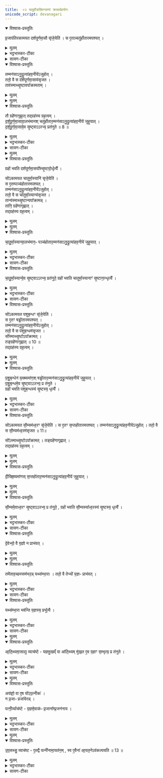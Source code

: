 ```yaml
---
title:  ०२ चतुर्होत्रादिमन्त्राणां क्रत्वर्थप्रयोगः
unicode_script: devanagari
---
```


<details open><summary>विश्वास-प्रस्तुतिः</summary>

प्र॒जाप॑तिरकामयत दर्शपूर्णमा॒सौ सृ॑जे॒येति॑ ।
स ए॒तञ्चतु॑र्होतारमपश्यत् ।
</details>

<details><summary>मूलम्</summary>

प्र॒जाप॑तिरकामयत दर्शपूर्णमा॒सौ सृ॑जे॒येति॑ ।
स ए॒तञ्चतु॑र्होतारमपश्यत् ।
</details>

<details><summary>भट्टभास्कर-टीका</summary>

1 प्रजापतिरित्यादि ॥ चतुर्होता 'पृथिवी होता' इत्यादिः । 'वाचस्पते वाचः' इति ग्रहः ।
</details>

<details><summary>सायण-टीका</summary>

प्रथमे दशहोतृमन्त्रस्य क्रत्वर्थपुरुषार्थप्रयोगद्वयं दर्शितम् । द्वितीये चतुर्होत्रादिमत्राणां ऋत्वर्थप्रयोगः प्रदर्श्यते । तत्राऽऽदौ चतुर्होतुः प्रयोगं विधत्ते -  

प्रजापतिरकामयत दर्शपूर्णमासौ सृजेयेति । स एतं चर्तुर्होतारमपश्यत् । 
तं मनसाऽनुद्रुत्या॑ऽऽहवनीयेऽजुहोत् । ततो वै स दर्शपूर्णमासाव॑सृजत । ताव॑स्मात्सृष्टावपाक्रामताम् । तौ ग्रहेणागृह्णात् । तद्ग्रहस्य ग्रहत्वम् । दर्शपू॒र्णमासावालभ॑मानः । चतुर्होतारं मन॑साऽनुद्रुत्याऽऽहवनीये जुहुयात् । दर्शपूर्णमासावेव सृष्ट्वाऽऽरभ्य प्रत॑नु॒ते (१) । ग्रहो भवति । दर्शपूर्णमासयोः सृष्ट्योर्धृत्यै, इति ।  

चतुर्होतृमन्त्र आरण्यकाण्डे समाम्नातः - "पृथिवी होता । द्यौरध्वर्युः । रुद्रोऽग्नीत् । बृहस्पतिरुपवक्ता" इति सोऽयं होतृभागः । तत्र पृथिव्यादयः 
प्रसिद्धाः । तथा होत्रादयश्च । उपवक्तृशब्देन समीपे स्थितत्वात्तत्कर्मानुजानानो ब्रह्मा विवक्षितः । ग्रहभागस्त्वेवमाम्नातः - “वाचस्पते वाचो वीर्येण । संभृततमेनाऽऽयक्ष्यसे । यजमानाय वार्यम् । आ सुवस्करस्मै । वाचस्पतिः सोमं पिबति । जजनदिन्द्रमिन्द्रियाय स्वाहा" इति । हे वाचस्पतेऽत्यन्तं संपादितेन मन्त्रात्मिकाया वाचः सामर्थ्येन त्वमासमन्ताद्यक्ष्यसे । अस्मै यजमानाय वार्यं वरणीयं सुवः स्वर्गमाकः समन्तात्कुरु । अयं वाचस्पतिरस्मदीयेषु यागेषु सोमं पिबति । इन्द्रं देवमिन्द्रियायेन्द्रियसमृद्ध्यर्थं जजनज्जनयन्प्रे(तु प्रे)रयत्वित्यर्थः । तदेतदुद्दिश्य जुहुधीति स्वकीया वागाह । होमकाले यथोक्तग्रहेण स्वाहाकारेण च युक्तश्चतुर्होतृमन्त्रः प्रयोक्तव्यः ।
</details>

<details open><summary>विश्वास-प्रस्तुतिः</summary>

तम्मन॑साऽनु॒द्रुत्या॑हव॒नीये॑ऽजुहोत् ।  
ततो॒ वै स द॑र्शपूर्णमा॒साव॑सृजत ।  
ताव॑स्माथ्सृ॒ष्टावपा᳚क्रामताम् ।  
</details>

<details><summary>मूलम्</summary>

तम्मन॑साऽनु॒द्रुत्या॑हव॒नीये॑ऽजुहोत् ।  
ततो॒ वै स द॑र्शपूर्णमा॒साव॑सृजत ।  
ताव॑स्माथ्सृ॒ष्टावपा᳚क्रामताम् ।  
</details>


<details><summary>मूलम्</summary>

तौ ग्रहे॑णागृह्णात् ।तद्ग्रह॑स्य ग्रह॒त्वम् ।

द॒र्श॒पू॒र्ण॒मा॒सावा॒लभ॑मानः ।
चतु॑र्होतार॒म्मन॑साऽनु॒द्रुत्या॑हव॒नीये॑ जुहुयात् ।
</details>

<details open><summary>विश्वास-प्रस्तुतिः</summary>

तौ ग्रहे॑णागृह्णा॒त् तद्ग्रह॑स्य ग्रह॒त्वम् ।  
द॒र्श॒पू॒र्ण॒मा॒सावा॒लभ॑मानश् चतु॑र्होतार॒म्मन॑साऽनु॒द्रुत्या॑हव॒नीये॑ जुहुयात् ।  
द॒र्श॒पू॒र्ण॒मा॒सावे॒व सृ॒ष्ट्वाऽऽरभ्य॒ प्रत॑नुते ॥ 8 ॥  
</details>

<details><summary>मूलम्</summary>

तौ ग्रहे॑णागृह्णा॒त् तद्ग्रह॑स्य ग्रह॒त्वम् ।  
द॒र्श॒पू॒र्ण॒मा॒सावा॒लभ॑मानश् चतु॑र्होतार॒म्मन॑साऽनु॒द्रुत्या॑हव॒नीये॑ जुहुयात् ।  
द॒र्श॒पू॒र्ण॒मा॒सावे॒व सृ॒ष्ट्वाऽऽरभ्य॒ प्रत॑नुते ॥ 8 ॥  
</details>

<details><summary>भट्टभास्कर-टीका</summary>

आलभमानः प्राप्नुवन् । आहवनीये होमो विशेषः । समानमन्यत्पूर्वेण ॥
</details>

<details><summary>सायण-टीका</summary>

आलभमान उपक्रममाणः । अन्यत्सर्वं दशहोतृमन्त्रवद्व्याख्येयम् । 
</details>

<details><summary>मूलम्</summary>

ग्रहो॑ भवति ।
द॒र्श॒पू॒र्ण॒मा॒सयो᳚स्सृ॒ष्टयो॒र्धृत्यै᳚ ।
</details>

<details open><summary>विश्वास-प्रस्तुतिः</summary>

ग्रहो॑ भवति दर्शपूर्णमा॒सयो᳚स्सृ॒ष्टयो॒र्धृत्यै᳚  ।    

सो॑ऽकामयत चातुर्मा॒स्यानि॑ सृजे॒येति॑ ।  
स ए॒तम्पञ्च॑होतारमपश्यत् ।  
तम्मन॑साऽनु॒द्रुत्या॑हव॒नीये॑ऽजुहोत् ।  
ततो॒ वै स चा॑तुर्मा॒स्यान्य॑सृजत ।  
तान्य॑स्माथ्सृ॒ष्टान्यपा᳚क्रामन्न् ।  
तानि॒ ग्रहे॑णागृह्णात् ।  
तद्ग्रह॑स्य ग्रह॒त्वम् ।
</details>

<details><summary>मूलम्</summary>

ग्रहो॑ भवति दर्शपूर्णमा॒सयो᳚स्सृ॒ष्टयो॒र्धृत्यै᳚  ।    

सो॑ऽकामयत चातुर्मा॒स्यानि॑ सृजे॒येति॑ ।  
स ए॒तम्पञ्च॑होतारमपश्यत् ।  
तम्मन॑साऽनु॒द्रुत्या॑हव॒नीये॑ऽजुहोत् ।  
ततो॒ वै स चा॑तुर्मा॒स्यान्य॑सृजत ।  
तान्य॑स्माथ्सृ॒ष्टान्यपा᳚क्रामन्न् ।  
तानि॒ ग्रहे॑णागृह्णात् ।  
तद्ग्रह॑स्य ग्रह॒त्वम् ।
</details>


<details><summary>मूलम्</summary>

चा॒तु॒र्मा॒स्यान्या॒लभ॑मानः ॥ 9 ॥  
पञ्च॑होतार॒म्मन॑साऽनु॒द्रुत्या॑हव॒नीये॑ जुहुयात् ।
चा॒तु॒र्मा॒स्यान्ये॒व सृ॒ष्ट्वाऽऽरभ्य॒ प्रत॑नुते ।
ग्रहो॑ भवति ।
चा॒तु॒र्मा॒स्यानाꣳ॑ सृ॒ष्टाना॒न्धृत्यै᳚ ।
</details>

<details open><summary>विश्वास-प्रस्तुतिः</summary>

चा॒तु॒र्मा॒स्यान्या॒लभ॑मान॒ᳶ पञ्च॑होतार॒म्मन॑साऽनु॒द्रुत्या॑हव॒नीये॑  जुहुयात् ।  
</details>

<details><summary>मूलम्</summary>

चा॒तु॒र्मा॒स्यान्या॒लभ॑मान॒ᳶ पञ्च॑होतार॒म्मन॑ऽनु॒द्रुत्या॑हव॒नीये॑  जुहुयात् ।  
</details>

<details><summary>भट्टभास्कर-टीका</summary>

2 पञ्चहोता ॥ 'अग्निर्होता' इत्यादिः । 'सोमस्सोमस्य'5 इत्यादिः ग्रहः ।
</details>

<details><summary>सायण-टीका</summary>

अथ पञ्चहोतुः प्रयोगं विधत्ते- 
सोऽकामयत चातुर्मास्यानि॑ सृजेयेति । स एतं पञ्च॑होतारमपश्यत् । तं मन॑साऽनुगुत्यांऽऽहवनीयेऽजुहोत् । ततो वै स चतुर्मास्यान्य॑सृजत । तान्य॑स्मात्सृष्टान्यर्पाक्रामन् । तानि ग्रहणाग्रह्णान् । तद्गह॑स्य ग्रहत्वम् । चातुर्मास्यान्याल॒ज॑मानः ( २ ) । पञ्च॑होतारं मनसाऽनुदृत्यऽऽहव॒नीये जुहुयात् । चातुर्मास्यान्येव सृष्ट्वाऽऽरभ्य प्रत॑नुते । ग्रहो भवति । चातुर्मास्याना सृष्टानां धृत्यै, इति ।   

पञ्चहोतृमन्त्र आरण्यकाण्ड एवमाम्नातः - " अग्निर्होता। अश्विनाऽध्वर्यू | स्वष्टाऽसीत् । मित्र उपवक्ता" इति । अग्न्यादयः प्रसिद्धाः । अध्वर्युः प्रतिप्रस्थाता चेत्यध्वर्युद्वित्वेन होतृपञ्चकं पूरणीयम् । तत्र ग्रहभाग एवमाम्नातः "सोमः सोमस्य पुरोगाः । शुक्रः शुक्रस्य पुरोगाः । श्रातास्त इन्द्रसोमाः । वातापेर्हवनश्रुतः स्वाहा" इति । योऽयं देवतात्मकः सोमः सोऽयं लतात्मकस्य सोमस्य यागदेशं प्रत्यागमने पुरतो गच्छति । शुक्रो भासको देवतादिप्रकाशको मन्त्रः शुक्रस्य गृह्यमाणतया भासमानस्य सोमस्य पुरतो गच्छति । आदौ मत्रं पठित्वा पश्चात्सोमा गृह्यन्ते । हे, इन्द्र त्वदर्थमेते सोमाः श्राताः पक्का आशिता वा । कीदृशस्य ते वातापेर्वायुवदाप्नोति सहसा गच्छतीति वातापिः । तस्य हवनमाह्वानं शृणोतीति हवनश्रुत्तस्यैतदर्थं जुहुधीति स्वकीया वागाह ।
</details>


<details open><summary>विश्वास-प्रस्तुतिः</summary>

चा॒तु॒र्मा॒स्यान्ये॒व सृ॒ष्ट्वाऽऽरभ्य॒ प्रत॑नुते॒ ग्रहो॑ भवति चातुर्मा॒स्यानाꣳ॑ सृ॒ष्टाना॒न्धृत्यै᳚ ।
</details>

<details><summary>मूलम्</summary>

चा॒तु॒र्मा॒स्यान्ये॒व सृ॒ष्ट्वाऽऽरभ्य॒ प्रत॑नुते॒ ग्रहो॑ भवति चातुर्मा॒स्यानाꣳ॑ सृ॒ष्टाना॒न्धृत्यै᳚ ।
</details>

<details><summary>भट्टभास्कर-टीका</summary>

चतुर्षु चतुर्षु मासेषु भवानि चातुर्मास्यानि, चातुर्मास्याख्यो यज्ञः 'तत्र भवः' इति ण्यः ॥
</details>

<details><summary>सायण-टीका</summary>

अत्र सर्वत्र दर्शपूर्णमासचातुर्मास्यादीनामुपक्रमणं तदभिमानिचेतनविषयं द्रष्टव्यम् | अन्यत्पूर्वत्रव्याख्येयम् । 
</details>

<details open><summary>विश्वास-प्रस्तुतिः</summary>

सो॑ऽकामयत पशुब॒न्धꣳ सृ॑जे॒येति॑ ।  
स ए॒तꣳ षड्ढो॑तारमपश्यत् ।  
तम्मन॑साऽनु॒द्रुत्या॑हव॒नीये॑ऽजुहोत् ।  
ततो॒ वै स प॑शुब॒न्धम॑सृजत ।  
सो᳚स्माथ्सृ॒ष्टोऽपा᳚क्रामत् ।  
तङ्ग्रहे॑णागृह्णात् ॥ 10 ॥    
तद्ग्रह॑स्य ग्रह॒त्वम् ।
</details>

<details><summary>मूलम्</summary>

सो॑ऽकामयत पशुब॒न्धꣳ सृ॑जे॒येति॑ ।  
स ए॒तꣳ षड्ढो॑तारमपश्यत् ।  
तम्मन॑साऽनु॒द्रुत्या॑हव॒नीये॑ऽजुहोत् ।  
ततो॒ वै स प॑शुब॒न्धम॑सृजत ।  
सो᳚स्माथ्सृ॒ष्टोऽपा᳚क्रामत् ।  
तङ्ग्रहे॑णागृह्णात् ॥ 10 ॥    
तद्ग्रह॑स्य ग्रह॒त्वम् ।
</details>


<details><summary>मूलम्</summary>

प॒शु॒ब॒न्धेन॑ य॒ख्ष्यमा॑णः ।
षड्ढो॑तार॒म्मन॑साऽनु॒द्रुत्या॑हव॒नीये॑ जुहुयात् ।
प॒शु॒ब॒न्धमे॒व सृ॒ष्ट्वाऽऽरभ्य॒ प्र त॑नुते ।
ग्रहो॑ भवति ।
प॒शु॒ब॒न्धस्य॑ सृ॒ष्टस्य॒ धृत्यै᳚ ।
</details>

<details open><summary>विश्वास-प्रस्तुतिः</summary>

प॒शु॒ब॒न्धेन॑ य॒ख्ष्यमा॑ण॒श् षड्ढो॑तार॒म्मन॑साऽनु॒द्रुत्या॑हव॒नीये॑ जुहुयात् ।  
प॒शु॒ब॒न्धमे॒व सृ॒ष्ट्वाऽऽरभ्य॒ प्र त॑नुते ।  
ग्रहो॑ भवति पशुब॒न्धस्य॑ सृ॒ष्टस्य॒ धृत्यै᳚ ।
</details>

<details><summary>मूलम्</summary>

प॒शु॒ब॒न्धेन॑ य॒ख्ष्यमा॑ण॒श् षड्ढो॑तार॒म्मन॑साऽनु॒द्रुत्या॑हव॒नीये॑ जुहुयात् ।  
प॒शु॒ब॒न्धमे॒व सृ॒ष्ट्वाऽऽरभ्य॒ प्र त॑नुते ।  
ग्रहो॑ भवति पशुब॒न्धस्य॑ सृ॒ष्टस्य॒ धृत्यै᳚ ।
</details>

<details><summary>भट्टभास्कर-टीका</summary>

3 पशुर्बध्यतेऽस्मिन्निति पशुबन्धः कर्म, अधिकरणे घङ् । थाथादिनोत्तरपदान्तोदात्तत्वम् । षण्ढोता 'सूर्यं ते चक्षुः' इति । वाचस्पतेऽच्छिद्रया'6 इति ग्रहः ॥
</details>



<details><summary>सायण-टीका</summary>

षड्ढोतृमत्रस्य प्रयोगं विधत्ते-  

सोऽकामयत पशुबन्धः सृजेयेति । स एतं 
षड्ढोतारमपश्यत् । तं मन॑साऽनुद्रुत्याऽऽहवनीये॑ऽजुहोत् । ततो॒ वै स पशुबन्धमसृजत । सोऽस्मात्सृष्टोऽपक्रामत् । तं ग्रहेणाग्रह्णात् 
( ३ ) । तद्ग्रहस्य ग्रहत्वम् । पशुबन्धेन॑ य॒क्ष्यमा॑णः । षड्ढोतारं मन॑सा॒ऽनु॒द्रुत्या॑ऽऽहव॒नीये जुहुयात् । पशुबन्धमेव सृष्ट्वाऽऽरभ्य प्रत॑नु॒ते । ग्रहों भवति । पशुबन्धस्य॑ सृष्टस्य॒ धृत्यै, इति ।  

षड्ढोतृमन्त्र आरण्यकाण्ड एवमाम्नातः - "सूर्यं ते चक्षुः । वातं प्राणः । द्यां पृष्टम् । अन्तरिक्षमात्मा । अङ्गैर्यज्ञम् । पृथिवी‍ं शरीरैः" इति । हे पशो योऽयं सूर्यः स च ते चक्षुः । यो वायुः स ते प्राणः । तथा च पशुविषयेऽध्रिगुप्रैषे समाम्नायते - "सूर्य चक्षुर्गमयतात् । वातं प्राणमन्ववसृजतात्" इति । सा द्यौस्ते पृष्ठभाग उपरिवर्तित्वसाम्यात् । यदिदमन्तरिक्षं ते त्वदीयो जीवात्मा मध्यवर्तित्वसाम्यात् । यानि हृदयादीन्यङ्गानि तैर्यज्ञं संपादयेति शेषः । यान्यन्यान्यस्थ्यादीनि शरीरगतानि तैः पृथिवीं प्रामुहीति शेषः । सूर्यं ते चक्षुरित्यादावपि त्वदीयं चक्षुः सूर्यं प्राप्नोत्विति वा योजनीयम् । होमनिष्पादकस्य पशोः षडङ्गानि चक्षुरादीन्यत्रोक्तानीत्यस्य मन्त्रस्य षड्ढोतृत्वम् । ग्रहभाग एवमाम्नातः - "वाचस्पतेऽच्छिद्रया वाचा । अच्छिद्रया जुह्वा । दिवि देवावृधं होत्रामेरयस्व स्वाहा" इति । हे वाचस्पतेऽच्छिद्रया वाचा स्वराक्षरपूर्णेन मत्रेणाच्छिद्रया जुह्वा घृतसंपूर्णया स्रुचा देवावृधं देवानां वर्धयित्रीं होत्रां होमक्रियां दिवि द्युलोक एरयस्व सर्वतः प्रेरय । एवमर्थमुद्दिश्य जुहुधीति स्वकीया वागाह । अन्यत्पूर्ववद्व्याख्येयम् ॥ 
</details>


<details open><summary>विश्वास-प्रस्तुतिः</summary>

सो॑ऽकामयत सौ॒म्यम॑ध्व॒रꣳ सृ॑जे॒येति॑ ।
स ए॒तꣳ स॒प्तहो॑तारमपश्यत् ।
तम्मन॑साऽनु॒द्रुत्या॑हव॒नीये॑ऽजुहोत् ।
ततो॒ वै स सौ॒म्यम॑ध्व॒रम॑सृजत ॥ 11॥

सो᳚ऽस्माथ्सृ॒ष्टोऽपा᳚क्रामत् ।
तङ्ग्रहे॑णागृह्णात् ।  
तद्ग्रह॑स्य ग्रह॒त्वम् ।  
</details>

<details><summary>मूलम्</summary>

सो॑ऽकामयत सौ॒म्यम॑ध्व॒रꣳ सृ॑जे॒येति॑ ।
स ए॒तꣳ स॒प्तहो॑तारमपश्यत् ।
तम्मन॑साऽनु॒द्रुत्या॑हव॒नीये॑ऽजुहोत् ।
ततो॒ वै स सौ॒म्यम॑ध्व॒रम॑सृजत ॥ 11॥

सो᳚ऽस्माथ्सृ॒ष्टोऽपा᳚क्रामत् ।
तङ्ग्रहे॑णागृह्णात् ।  
तद्ग्रह॑स्य ग्रह॒त्वम् ।  
</details>


<details><summary>मूलम्</summary>

दी॒ख्षि॒ष्यमा॑णः ।
स॒प्तहो॑तार॒म्मन॑साऽनु॒द्रुत्या॑हव॒नीये॑ जुहुयात् ।
</details>

<details open><summary>विश्वास-प्रस्तुतिः</summary>

दी॒ख्षि॒ष्यमा॑णस् स॒प्तहो॑तार॒म्मन॑साऽनु॒द्रुत्या॑हव॒नीये॑ जुहुयात् ।
</details>

<details><summary>मूलम्</summary>

दी॒ख्षि॒ष्यमा॑णस् स॒प्तहो॑तार॒म्मन॑साऽनु॒द्रुत्या॑हव॒नीये॑ जुहुयात् ।
</details>


<details><summary>मूलम्</summary>

सौ॒म्यमे॒वाध्व॒रꣳ सृ॒ष्ट्वाऽऽरभ्य॒ प्र त॑नुते ।
ग्रहो॑ भवति ।
सौ॒म्यस्या᳚ध्व॒रस्य॑ सृ॒ष्टस्य॒ धृत्यै᳚ ।
</details>

<details open><summary>विश्वास-प्रस्तुतिः</summary>

सौ॒म्यमे॒वाध्व॒रꣳ सृ॒ष्ट्वाऽऽरभ्य॒ प्र त॑नुते॒ , ग्रहो॑ भवति सौ॒म्यस्या᳚ध्व॒रस्य॑ सृ॒ष्टस्य॒ धृत्यै᳚ ।
</details>

<details><summary>मूलम्</summary>

सौ॒म्यमे॒वाध्व॒रꣳ सृ॒ष्ट्वाऽऽरभ्य॒ प्र त॑नुते॒ , ग्रहो॑ भवति सौ॒म्यस्या᳚ध्व॒रस्य॑ सृ॒ष्टस्य॒ धृत्यै᳚ ।
</details>

<details><summary>भट्टभास्कर-टीका</summary>

4 सप्तहोता 'महाहविर्होता' इति । 'वाचस्पते हृद्विधे नामन्'7 इति ग्रहः ॥
</details>

<details><summary>सायण-टीका</summary>

सप्तहोतृमन्त्रस्य प्रयोगं विधत्ते-  

सोऽकामयत सौम्यम॑ध्व॒रं सृजेयेति॑ । स ए॒तं स॒प्तहो॑तारमपश्यत् । तं मन॑साऽनुद्रुत्याऽऽहवनीयेऽजुहोत । ततो वै स सौम्यम॑ध्व॒रम॑सृजत (४) । सोऽस्मात्सृष्टोऽपाक्रामत् । तं ग्रहेणागृह्णात् । तद्ग्रहस्य ग्रहत्वम् । दीक्षिष्यमाणः । स॒प्तहो॑तारं मन॑साऽनु॒द्रुत्या॑ऽऽहव॒नीये जुहुयात् । सौम्यमेवाध्वर‍ं सृष्ट्वाऽऽरभ्य प्रत॑नु॒ते । ग्रहों 
भवति । सौम्य॒स्या॑ध्व॒रस्य॑ सृष्टस्य धृत्यै, इति ।  

न विद्यते ध्वरो हिंसा यस्याग्निष्टोमादेः सोऽयमध्वरः । न हि तदनुष्ठायिनः काचिद्धिंसाऽस्ति । तस्य स्वर्गकामस्यापि हेतुत्वात् । स च सोमद्रव्येण निष्पाद्यत्वात्सौम्यः । सप्तहोतृमन्त्रश्चाऽऽरण्यकाण्ड एवमाम्नातः -  
"महाहविर्होता । सत्यहविरध्वर्युः | अच्युतपाजा अग्नीत् । अच्युतमना उपवक्ता । अनाधृष्यश्श्चाप्रतिधृष्यश्च यज्ञस्याभिगरौ । अयास्य उद्गाता" इति । महाहविः सत्यहविरित्याद्या अयास्यान्ताः सप्तसंख्याका महर्षयस्तन्महर्षिस्वरूपा मन्त्रगता अत्रत्या होत्रादयो यज्ञस्य सोमयागस्याभिगरावभित उद्गातुः पुरस्तात्पश्चाच्च गृणीतः प्रस्तारप्रतिहारभागौ गायत इति प्रस्तोतृप्रतिहर्तारावभिगरौ । होताऽध्वर्युराग्नीधो ब्रह्मा प्रस्तोता प्रतिहर्तोद्गातेति सप्तसंख्याका होमनिष्पादका अत्रोक्ता इत्ययं मत्रः सप्तहोतेत्युच्यते । अस्य ग्रहभागस्त्वेवमाम्नातः -   

"वाचस्पते हृद्विधे नामन् । विधेम ते नाम । विधेस्त्वमस्माकं नाम । वाचस्पतिः सोममपात् । मा दैव्यस्तन्तुश्छेदि मा मनुष्यः । नमो दिवे । नमः पृथिव्यै स्वाहा" इति । हे वाचस्पते हे हृद्विधे हृदयस्य विधातः, चित्तप्रेरकेत्यर्थः । हे नामन्सर्वजनसंबन्धिप्रणामयुक्त ते तुभ्यं नाम नमनं प्रणतिं विधेम कुर्मः । त्वं चास्माकं नाम विधेर्देवानां मध्ये सम्यगिष्टवानिति प्रसिद्धं नामधेयं कुरु । अयं वाचस्पतिः सोममपात्पीतवान्दैव्यस्तन्तुर्मद्गृहे हविःस्वीकारार्थमागतो देवसंबन्धी संतानो मा च्छेदि कदाचिदपि विच्छिन्नो मा भूत् । तथा मम मनुष्यस्तन्तुर्ऋत्विक्प्रवाहोऽपि विच्छिन्नो मा भूत् । द्यावापृथिवीभ्यां नमोऽस्तु । 
तमिममर्थमुद्दिश्य जुहुधीति स्वकीया वागाह । तेनानेन ग्रहस्वाहाकारसहितेन सप्तहोत्रा दीक्षार्थी जुहुयात् । सोमयागस्य दीक्षादित्वेन तदारम्भार्थ एवायं होमः । दीक्षाद्यङ्गेष्वग्नीषोमीयपशोरन्तर्भावात्तस्य यद्यपि पृथगुपक्रमो नास्ति तथाऽपि निरूढपशुबन्धवायव्यादीनामनन्तर्भावात्तदर्थः पूर्वो मत्रहोमः । अन्यत्पूर्ववद्व्याख्येयम् । 
</details>


<details open><summary>विश्वास-प्रस्तुतिः</summary>

दे॒वेभ्यो॒ वै य॒ज्ञो न प्राभ॑वत् ।
</details>

<details><summary>मूलम्</summary>

दे॒वेभ्यो॒ वै य॒ज्ञो न प्राभ॑वत् ।
</details>


<details><summary>मूलम्</summary>

तमे॑ताव॒च्छस्सम॑भरन्न् ॥ 12 ॥  
यथ्स॑म्भा॒राः ।
ततो॒ वै तेभ्यो॑ य॒ज्ञᳶ प्राभ॑वत् ।
यथ्स॑म्भा॒रा भव॑न्ति ।
य॒ज्ञस्य॒ प्रभू᳚त्यै ।
</details>

<details open><summary>विश्वास-प्रस्तुतिः</summary>

तमे॑ताव॒च्छस्सम॑भर॒न्न्   यथ्स॑म्भा॒राः ।
ततो॒ वै तेभ्यो॑ य॒ज्ञᳶ प्राभ॑वत् ।
</details>

<details><summary>मूलम्</summary>

तमे॑ताव॒च्छस्सम॑भर॒न्न्   यथ्स॑म्भा॒राः ।
ततो॒ वै तेभ्यो॑ य॒ज्ञᳶ प्राभ॑वत् ।
</details>

<details><summary>भट्टभास्कर-टीका</summary>

5 देवेभ्यो वा इत्यादि ॥ न प्राभवत् न पर्याप्तोऽभवत् ।
</details>

<details><summary>सायण-टीका</summary>

तदेवं चतुर्होत्रादिचतुष्टयस्य क्रत्वर्थः प्रयोग उक्तः । अथ संभारयजु- मंत्राणां क्रत्वर्थप्रयोगं विधत्ते-  

देवेभ्यो वै यज्ञो न प्राभ॑वत् । तमे॑तावच्छः समभरन् ( ५ ) । यत्स॑भराः । ततो वै तेभ्यो यज्ञः प्राभ॑वत् । यत्संभारा भव॑न्ति । यज्ञस्य प्रभूत्यै, इति ।   

योऽयमग्निष्टोमादिर्यज्ञः स देवेभ्यः पर्याप्तो नाभूत् । तत्साधनेषु वैकल्यसंभवात् । 
</details>


<details open><summary>विश्वास-प्रस्तुतिः</summary>

यथ्स॑म्भा॒रा भव॑न्ति  य॒ज्ञस्य॒ प्रभू᳚त्यै ।
</details>

<details><summary>मूलम्</summary>

यथ्स॑म्भा॒रा भव॑न्ति  य॒ज्ञस्य॒ प्रभू᳚त्यै ।
</details>

<details><summary>भट्टभास्कर-टीका</summary>

अथ तं यज्ञं देवा एतावच्छः एतावत्प्रमाणैरवयवैः यावत्प्रमाणास्संभाराः संभारयजूंषि 'अग्निर्यजुर्भिः' इत्यादीनि एतावच्छः समभरन् 'यत्तदेतेभ्यः परिमाणे वतृप्' । 'बहुगणवतुडति' इति संख्यातात् 'संख्यैकवचनाच्च' इति शम् ॥
</details>

<details><summary>सायण-टीका</summary>

तदा देवास्तं यज्ञं संभाराः संभारयजुराख्या मत्रा यावन्तः सन्ति तावद्भिः समभरन्संपूर्तिर्यथा भवति तथा पोषितवन्तः । ततस्तेभ्यो देवेभ्यः स यज्ञः पर्याप्तोऽभवत् । संभारयजूंषि चाऽऽरण्यकाण्ड एवमाम्नातानि - “अग्निर्यजुभिः । सविता स्तोमैः । इन्द्र उक्थामदैः । मित्रावरुणावाशिषा | अङ्गिरसोऽधिष्णियैरग्निभिः । मरुतः सदोहविर्धानाभ्याम् । आपः प्रोक्षणीभिः । ओषधयो बर्हिषा । अदितिर्वेद्या । सोमो दीक्षया । त्वष्टेध्मेन । विष्णुर्यज्ञेन । वसव आज्येन । आदित्या दक्षिणाभिः । विश्वे देवा ऊर्जा । पूषा स्वगाकारेण । बृहस्पतिः पुरोधया । प्रजापतिरुद्गीथेन । अन्तरिक्षं पवित्रेण । वायुः पात्रैः । अह‍ं श्रद्धया" इति । अत्राग्निसवित्रादयो देवा यजुस्तोमादीनि यज्ञे संभरणीयान्यङ्गानि । एते देवास्तैः संभरणीयैः सहास्मिन्कर्मण्यागच्छन्त्विति वाक्यार्थः । उक्थामदशब्दः शस्त्रवाची । यज्ञशब्दो हविष्प्रक्षेपवाची । स्वगाकारः शंयुवाकमत्रः । पुरोधा ग्रहणकाले पठनीया पुरोरुक् । पवित्रशब्दो दशापवित्रवाची । अहं यजमानः श्रद्धया सहाऽऽगच्छामि । त एते संभारमन्त्राः प्रयोक्तव्याः । तेन यज्ञस्य प्रभूतिः पर्याप्तिर्भवति । 
</details>


<details><summary>मूलम्</summary>

आ॒ति॒थ्यमा॒साद्य॒ व्याच॑ष्टे ।  
य॒ज्ञ॒मु॒खव्ँ वा आ॑ति॒थ्यम् ।  
मु॒ख॒त ए॒व य॒ज्ञꣳ स॒म्भृत्य॒ प्र त॑नुते ।
</details>

<details open><summary>विश्वास-प्रस्तुतिः</summary>

आ॒ति॒थ्यमा॒साद्य॒ व्याच॑ष्टे - यज्ञमु॒खव्ँ वा आ॑ति॒थ्यम् मु॑ख॒त ए॒व य॒ज्ञꣳ स॒म्भृत्य॒ प्र त॑नुते ।
</details>

<details><summary>मूलम्</summary>

आ॒ति॒थ्यमा॒साद्य॒ व्याच॑ष्टे - यज्ञमु॒खव्ँ वा आ॑ति॒थ्यम् मु॑ख॒त ए॒व य॒ज्ञꣳ स॒म्भृत्य॒ प्र त॑नुते ।
</details>

<details><summary>भट्टभास्कर-टीका</summary>

6 आतिथ्यमित्यादि ॥ अतिथय इदं आतिथ्यं 'अतिथेर्ण्यः' आतिथ्यं द्रव्यमासाद्य अन्तर्वेद्यानीय संभारयजूंषि व्याचष्टे ॥
</details>

<details><summary>सायण-टीका</summary>

सामान्यतो यज्ञसंबन्धेन विहितानां संभारयजुषां पुनः स्थानविशेषं विधत्ते -   

आतिथ्यमासाद्य व्याचष्टे । यज्ञमुखं वा आतिथ्यम् । मुखत एव यज्ञः संसृत्य प्रत॑नुते, इति ।  

आतिथ्येष्टौ "अग्नेरातिथ्यमसि" इत्यादिभिर्मन्त्रैनिरुप्तं यद्धविस्तदेतद्वेदिमध्य आसाद्य पूर्वोक्तान्यग्निर्यजुर्भिरित्यादीनि संभारयजूंषि पठनीयानि । आतिथ्यहविषोऽनुष्ठास्यमानस्य सोमयज्ञमुखत्वान्मुखत एव संपूर्णावयवयज्ञं संपाद्य विस्तारयति । 
</details>


<details><summary>मूलम्</summary>

अय॑ज्ञो॒ वा ए॒षः ।
यो॑ऽप॒त्नीकः॑ ।
न प्र॒जाᳶ प्रजा॑येरन्न् ।

पत्नी॒र्व्याच॑ष्टे ।
य॒ज्ञमे॒वाकः॑ ।
प्र॒जाना᳚म्प्र॒जन॑नाय ।
</details>

<details open><summary>विश्वास-प्रस्तुतिः</summary>

अय॑ज्ञो॒ वा ए॒ष यो॑ऽप॒त्नीकः॑ ।   
न प्र॒जाᳶ प्रजा॑येरन्न् ।  

पत्नी॒र्व्याच॑ष्टे - य॒ज्ञमे॒वाक॑ᳶ  प्र॒जाना᳚म्प्र॒जन॑नाय ।
</details>

<details><summary>मूलम्</summary>

अय॑ज्ञो॒ वा ए॒ष यो॑ऽप॒त्नीकः॑ ।   
न प्र॒जाᳶ प्रजा॑येरन्न् ।  

पत्नी॒र्व्याच॑ष्टे - य॒ज्ञमे॒वाक॑ᳶ  प्र॒जाना᳚म्प्र॒जन॑नाय ।
</details>

<details><summary>भट्टभास्कर-टीका</summary>

7 अयज्ञो वा इत्यादि ॥ पत्नीः 'सेनेन्द्रस्य' इत्याद्याः पत्नीर्व्याचष्टे । सपत्नकित्वाद्यज्ञमेव करोति, स च प्रजानां प्रजननाय भवति ॥
</details>

<details><summary>सायण-टीका</summary>

अथ देवपत्न्याख्यान्मत्रान्क्रत्वर्थतया विधत्ते-  

अयज्ञो वा एषः । योऽपत्नीकः । न 
प्रजाः प्रजायेरन् । पत्नीव्र्व्याचष्टे । यज्ञमेवाकः । प्रजानां प्रजननाय, इति ।  

यो देवपत्नीमन्त्ररहितः स तावद्यज्ञ एव न भवति कुतस्तस्य फलपर्यन्तता । तस्मात्तादृशानुष्ठाने प्रजा नोत्पद्येरन् । अतस्तत्परिहाराय देवपत्नीमन्त्रान्विस्पष्टं पठेत् । ते च मन्त्रा आरण्यकाण्ड एवमाम्नायन्ते – “सेनेन्द्रस्य । धेना बृहस्पतेः । पथ्या पूष्णः । वाग्वायोः । दीक्षा सोमस्य । पृथिव्यग्नेः । वसूनां गायत्री | रुद्राणां त्रिष्टुक् | आदित्यानां जगती । विष्णोरनुष्टुक् । वरुणस्य विराट् । यज्ञस्य पङ्क्तिः । प्रजापतेरनुमतिः । मित्रस्य श्रद्धा । सवितुः प्रसूतिः । सूर्यस्य मरीचिः । चन्द्रममो रोहिणी । ऋषीणामरुन्धती । पर्जन्यस्य विद्युत् | चतस्रो दिशः । चतस्रोऽवान्तरदिशः । अहश्च रात्रिश्च । कृषिश्च वृष्टिश्च । त्विषिश्चापचितिश्च । आपश्चौषधयश्च । ऊर्क्च सूनृता च देवानां पत्नयः" इति देवता इन्द्रादयः पतयः । सेनादयः पत्न्यः । दिग्विदिगादयोऽपि केषांचिद्देवानां पत्न्यः । एताः सर्वा आगत्य यज्ञमविकलं कुर्वन्त्विति वाक्यार्थः । एतेषां देवपत्नीमन्त्राणां पाटेन वैकल्यकृतमयज्ञत्वं परिहृत्य संपूर्णमेव यज्ञं करोति । तत्र पत्नीसंबन्धात्प्रजानामुत्पत्तिर्भवति । 
</details>


<details><summary>मूलम्</summary>

उ॒प॒सथ्सु॒ व्याच॑ष्टे ।
ए॒तद्वै पत्नी॑नामा॒यत॑नम् ।
स्व ए॒वैना॑ आ॒यत॒नेऽव॑कल्पयति ॥ 13 ॥  
</details>

<details open><summary>विश्वास-प्रस्तुतिः</summary>

उ॒प॒सथ्सु॒ व्याच॑ष्ट - ए॒तद्वै पत्नी॑नामा॒यत॑न॒म् , स्व ए॒वैना॑ आ॒यत॒नेऽव॑कल्पयति ॥ 13 ॥  
</details>

<details><summary>मूलम्</summary>

उ॒प॒सथ्सु॒ व्याच॑ष्ट - ए॒तद्वै पत्नी॑नामा॒यत॑न॒म् , स्व ए॒वैना॑ आ॒यत॒नेऽव॑कल्पयति ॥ 13 ॥  
</details>

<details><summary>भट्टभास्कर-टीका</summary>

8 उपसत्स्वित्यादि ॥ उपसन्तु देवपत्नीर्व्याचष्टे, एतत् पत्नीनां स्थानं, यदुपसदनस्य उपशयनस्थानीयस्य स्थानम् । तस्मात् स्वस्मिन्नायतने एता अवकॢप्ता भवन्ति ॥

इति तैत्तिरीयब्राह्मणे द्वितीयाष्टके द्वितीयप्रपाठके द्वितीयोऽनुवाकः ॥  

</details>

<details><summary>सायण-टीका</summary>

देवपत्नीनां सामान्येन यज्ञसंवन्धं विधाय स्थानविशेषमभिधत्ते -  

उपसत्सु व्याचष्टे । एतद्वे पत्नींनामायत॑नम् । स्व एवैनां आयतनेऽवकल्पयति (६), इति ॥  

तनुत आलभमानोऽगृह्णादसृजताभरञ्जायेरन्पट् च ॥  

"या ते अग्ने याशया" इत्यादिमन्त्रसाध्या आहुतय उपसदस्तासां स्त्रीत्वविवक्षया स्त्रीलिङ्गेनोपसच्छब्देन निर्देशात्सामीप्यं पत्नीनामुचितं स्थानम् । अत एता देवपत्नी: स्वोचित एव स्थाने यजमानः स्थापयति ॥ 

इति श्रीमत्सायणाचार्यविरचिते माधवीये वेदार्थप्रकाशे कृष्णयजुर्वेदीयतैत्तिरीयब्राह्मणभाष्ये द्वितीयकाण्डे द्वितीयप्रपाठके द्वितीयोऽनुवाकः ॥ २ ॥ 

</details>
